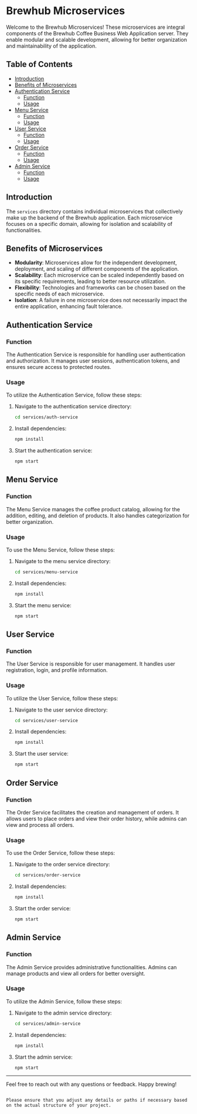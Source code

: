 # Brewhub Microservices

Welcome to the Brewhub Microservices! These microservices are integral components of the Brewhub Coffee Business Web Application server. They enable modular and scalable development, allowing for better organization and maintainability of the application.

## Table of Contents

- [Introduction](#introduction)
- [Benefits of Microservices](#benefits-of-microservices)
- [Authentication Service](#authentication-service)
  - [Function](#function)
  - [Usage](#usage)
- [Menu Service](#menu-service)
  - [Function](#function-1)
  - [Usage](#usage-1)
- [User Service](#user-service)
  - [Function](#function-2)
  - [Usage](#usage-2)
- [Order Service](#order-service)
  - [Function](#function-3)
  - [Usage](#usage-3)
- [Admin Service](#admin-service)
  - [Function](#function-4)
  - [Usage](#usage-4)

## Introduction

The `services` directory contains individual microservices that collectively make up the backend of the Brewhub application. Each microservice focuses on a specific domain, allowing for isolation and scalability of functionalities.

## Benefits of Microservices

- **Modularity**: Microservices allow for the independent development, deployment, and scaling of different components of the application.
- **Scalability**: Each microservice can be scaled independently based on its specific requirements, leading to better resource utilization.
- **Flexibility**: Technologies and frameworks can be chosen based on the specific needs of each microservice.
- **Isolation**: A failure in one microservice does not necessarily impact the entire application, enhancing fault tolerance.

## Authentication Service

### Function

The Authentication Service is responsible for handling user authentication and authorization. It manages user sessions, authentication tokens, and ensures secure access to protected routes.

### Usage

To utilize the Authentication Service, follow these steps:

1. Navigate to the authentication service directory:

   ```bash
   cd services/auth-service
   ```

2. Install dependencies:

   ```bash
   npm install
   ```

3. Start the authentication service:

   ```bash
   npm start
   ```

## Menu Service

### Function

The Menu Service manages the coffee product catalog, allowing for the addition, editing, and deletion of products. It also handles categorization for better organization.

### Usage

To use the Menu Service, follow these steps:

1. Navigate to the menu service directory:

   ```bash
   cd services/menu-service
   ```

2. Install dependencies:

   ```bash
   npm install
   ```

3. Start the menu service:

   ```bash
   npm start
   ```

## User Service

### Function

The User Service is responsible for user management. It handles user registration, login, and profile information.

### Usage

To utilize the User Service, follow these steps:

1. Navigate to the user service directory:

   ```bash
   cd services/user-service
   ```

2. Install dependencies:

   ```bash
   npm install
   ```

3. Start the user service:

   ```bash
   npm start
   ```

## Order Service

### Function

The Order Service facilitates the creation and management of orders. It allows users to place orders and view their order history, while admins can view and process all orders.

### Usage

To use the Order Service, follow these steps:

1. Navigate to the order service directory:

   ```bash
   cd services/order-service
   ```

2. Install dependencies:

   ```bash
   npm install
   ```

3. Start the order service:

   ```bash
   npm start
   ```

## Admin Service

### Function

The Admin Service provides administrative functionalities. Admins can manage products and view all orders for better oversight.

### Usage

To utilize the Admin Service, follow these steps:

1. Navigate to the admin service directory:

   ```bash
   cd services/admin-service
   ```

2. Install dependencies:

   ```bash
   npm install
   ```

3. Start the admin service:

   ```bash
   npm start
   ```

---

Feel free to reach out with any questions or feedback. Happy brewing!
```

Please ensure that you adjust any details or paths if necessary based on the actual structure of your project.
